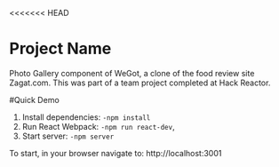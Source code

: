 <<<<<<< HEAD
# Project Name
Photo Gallery component of WeGot, a clone of the food review site Zagat.com. This was part of a team project completed at Hack Reactor.

#Quick Demo
1. Install dependencies: `-npm install`
4. Run React Webpack: `-npm run react-dev`,
5. Start server: `-npm server`


To start, in your browser navigate to: http://localhost:3001